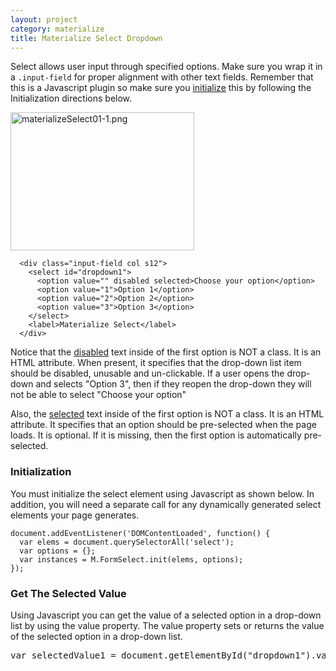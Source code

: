 ```yaml
---
layout: project
category: materialize
title: Materialize Select Dropdown
---
```



<p><span>Select allows user input through specified options. Make sure you wrap it in a </span><code class=" language-markup">.input-field</code><span> for proper alignment with other text fields. Remember that this is a Javascript plugin so make sure you </span><a href="https://materializecss.com/select.html#initialization">initialize</a><span> this by following the Initialization directions below.</span></p>
<p><img src="/wdarchive/materialize/images/materializeSelect01-1.png" alt="materializeSelect01-1.png" width="294" height="221" data-api-endpoint="https://hilliard.instructure.com/api/v1/courses/31582/files/11959051" data-api-returntype="File"></p>
<pre class=" language-markup"><code class=" language-markup">  <span class="token tag"><span class="token punctuation">&lt;</span>div <span class="token attr-name">class</span><span class="token attr-value"><span class="token punctuation">=</span><span class="token punctuation">"</span>input-field col s12<span class="token punctuation">"</span></span><span class="token punctuation">&gt;</span></span>
    <span class="token tag"><span class="token punctuation">&lt;</span>select id="dropdown1"<span class="token punctuation">&gt;</span></span>
      <span class="token tag"><span class="token punctuation">&lt;</span>option <span class="token attr-name">value</span><span class="token attr-value"><span class="token punctuation">=</span><span class="token punctuation">"</span><span class="token punctuation">"</span></span> <span class="token attr-name">disabled</span> <span class="token attr-name">selected</span><span class="token punctuation">&gt;</span></span>Choose your option<span class="token tag"><span class="token punctuation">&lt;/</span>option<span class="token punctuation">&gt;</span></span>
      <span class="token tag"><span class="token punctuation">&lt;</span>option <span class="token attr-name">value</span><span class="token attr-value"><span class="token punctuation">=</span><span class="token punctuation">"</span>1<span class="token punctuation">"</span></span><span class="token punctuation">&gt;</span></span>Option 1<span class="token tag"><span class="token punctuation">&lt;/</span>option<span class="token punctuation">&gt;</span></span>
      <span class="token tag"><span class="token punctuation">&lt;</span>option <span class="token attr-name">value</span><span class="token attr-value"><span class="token punctuation">=</span><span class="token punctuation">"</span>2<span class="token punctuation">"</span></span><span class="token punctuation">&gt;</span></span>Option 2<span class="token tag"><span class="token punctuation">&lt;/</span>option<span class="token punctuation">&gt;</span></span>
      <span class="token tag"><span class="token punctuation">&lt;</span>option <span class="token attr-name">value</span><span class="token attr-value"><span class="token punctuation">=</span><span class="token punctuation">"</span>3<span class="token punctuation">"</span></span><span class="token punctuation">&gt;</span></span>Option 3<span class="token tag"><span class="token punctuation">&lt;/</span>option<span class="token punctuation">&gt;</span></span>
    <span class="token tag"><span class="token punctuation">&lt;/</span>select<span class="token punctuation">&gt;</span></span>
    <span class="token tag"><span class="token punctuation">&lt;</span>label<span class="token punctuation">&gt;</span></span>Materialize Select<span class="token tag"><span class="token punctuation">&lt;/</span>label<span class="token punctuation">&gt;</span></span>
  <span class="token tag"><span class="token punctuation">&lt;/</span>div<span class="token punctuation">&gt;</span></span></code></pre>
<p>Notice that the <span style="text-decoration: underline;">disabled</span> text inside of the first option is NOT a class. It is an HTML attribute. When present, it specifies that the drop-down list item should be disabled, unusable and un-clickable. If a user opens the drop-down and selects "Option 3", then if they reopen the drop-down they will not be able to select "Choose your option"</p>
<p>Also, the <span style="text-decoration: underline;">selected</span> text inside of the first option is NOT a class. It is an HTML attribute. It specifies that an option should be pre-selected when the page loads. It is optional. If it is missing, then the first option is automatically pre-selected.</p>
<div class="input-field col s12">
<h3 class="header">Initialization</h3>
<p>You must initialize the select element using Javascript as shown below. In addition, you will need a separate call for any dynamically generated select elements your page generates.</p>
<pre class=" language-javascript"><code class=" language-javascript">document.addEventListener('DOMContentLoaded', function() {<br>  var elems = document.querySelectorAll('select');<br>  var options = {};<br>  var instances = M.FormSelect.init(elems, options);<br>});
</code></pre>
</div>
<h3 class="input-field col s12">Get The Selected Value</h3>
<div class="input-field col s12">
<p>Using Javascript you can get the value of a selected option in a drop-down list by using the value property. The value property sets or returns the value of the selected option in a drop-down list.</p>
<pre class="w3-code notranslate jsHigh"><span class="jscolor"><span class="jskeywordcolor">var</span><span> selectedValue1</span> = document.<span class="jspropertycolor">getElementById</span>(<span class="jsstringcolor">"dropdown1"</span>).<span class="jspropertycolor">value</span>;</span></pre>
</div>
